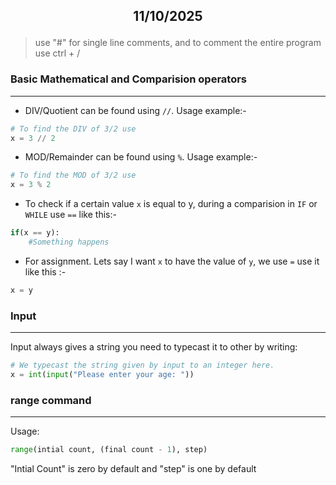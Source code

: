 ## <p style="text-align: center;">11/10/2025</p>

> use "#" for single line comments, and to comment the entire program use ctrl + /
### Basic Mathematical and Comparision operators
---

 - DIV/Quotient can be found using `//`. Usage example:- 
 ```python
 # To find the DIV of 3/2 use
 x = 3 // 2
 ```
- MOD/Remainder can be found using `%`. Usage example:- 
```python
# To find the MOD of 3/2 use 
x = 3 % 2
```

 - To check if a certain value `x` is equal to y, during a comparision in `IF` or `WHILE` use  `==` like this:- 
```python
if(x == y):
	#Something happens
```

- For assignment. Lets say I want `x` to have the value of `y`, we use `=`  use it like this :-
```python
x = y 
``` 

### Input
---
Input always gives a string you need to typecast it to other by writing: 
```python
# We typecast the string given by input to an integer here. 
x = int(input("Please enter your age: "))
```

### range command
---
Usage: 
```python
range(intial count, (final count - 1), step)
```
"Intial Count" is zero by default and "step" is one by default
    


